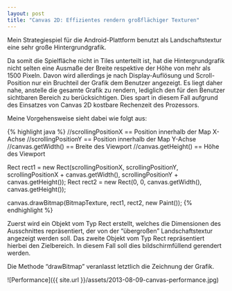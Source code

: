 ```yaml
---
layout: post
title: "Canvas 2D: Effizientes rendern großflächiger Texturen"
---
```





Mein Strategiespiel für die Android-Plattform benutzt als Landschaftstextur eine sehr große Hintergrundgrafik.

Da somit die Spielfläche nicht in Tiles unterteilt ist, hat die Hintergrundgrafik nicht selten eine Ausmaße der Breite respektive der Höhe von mehr als 1500 Pixeln. Davon wird allerdings je nach Display-Auflösung und Scroll-Position nur ein Bruchteil der Grafik dem Benutzer angezeigt.  Es liegt daher nahe, anstelle die gesamte Grafik zu rendern, lediglich den für den Benutzer sichtbaren Bereich zu berücksichtigen. Dies spart in diesem Fall aufgrund des Einsatzes von Canvas 2D kostbare Rechenzeit des Prozessors.

Meine Vorgehensweise sieht dabei wie folgt aus:

{% highlight java %}
//scrollingPositionX == Position innerhalb der Map X-Achse
//scrollingPositionY == Position innerhalb der Map Y-Achse
//canvas.getWidth()  == Breite des Viewport
//canvas.getHeight() == Höhe des Viewport

Rect rect1 = new Rect(scrollingPositionX, scrollingPositionY, scrollingPositionX + canvas.getWidth(), scrollingPositionY + canvas.getHeight());
Rect rect2 = new Rect(0, 0, canvas.getWidth(), canvas.getHeight());

canvas.drawBitmap(BitmapTexture, rect1, rect2, new Paint());
{% endhighlight %}

Zuerst wird ein Objekt vom Typ Rect erstellt, welches die Dimensionen des Ausschnittes repräsentiert, der von der “übergroßen” Landschaftstextur angezeigt werden soll.
Das zweite Objekt vom Typ Rect repräsentiert hierbei den Zielbereich. In diesem Fall soll dies bildschirmfüllend gerendert werden.

Die Methode “drawBitmap” veranlasst letztlich die Zeichnung der Grafik.

![Performance]({{ site.url }}/assets/2013-08-09-canvas-performance.jpg)